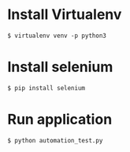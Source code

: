# Install Virtualenv
```
$ virtualenv venv -p python3
```
# Install selenium
```
$ pip install selenium
```
# Run application
```
$ python automation_test.py
```